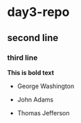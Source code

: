 # day3-repo

## second line

### third line

**This is bold text**

- George Washington
* John Adams
+ Thomas Jefferson

